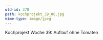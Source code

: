 ```yaml
---
old-id: 378
path: kochprojekt_39_06.jpg
mime-type: image/jpeg
---
```

Kochprojekt Woche 39:
Auflauf ohne Tomaten
